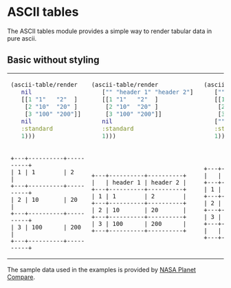 # ASCII tables


The ASCII tables module provides a simple way to render tabular data in pure ascii.


## Basic without styling

<table>
<tr>
<td>

```clojure
(ascii-table/render 
   nil 
   [[1 "1"   "2"  ] 
    [2 "10"  "20" ] 
    [3 "100" "200"]] 
   nil 
   :standard
   1)))
``` 

</td>
<td>

```clojure
(ascii-table/render 
   ["" "header 1" "header 2"] 
   [[1 "1"   "2"  ] 
    [2 "10"  "20" ] 
    [3 "100" "200"]] 
   nil
   :standard
   1)))
``` 

</td>
<td>

```clojure
(ascii-table/render 
   ["" "header 1" "header 2"] 
   [[1 "1"   "2"  ] 
    [2 "10"  "20" ] 
    [3 "100" "200"]] 
   ["" "footer 1" "footer 3"] 
   :standard
   1)))
``` 

</td>
</tr>
<tr>
<td>

```
+---+----------+----------+
| 1 | 1        | 2        |
+---+----------+----------+
| 2 | 10       | 20       |
+---+----------+----------+
| 3 | 100      | 200      |
+---+----------+----------+
```

</td>
<td>

```
+---+----------+----------+
|   | header 1 | header 2 |
+---+----------+----------+
| 1 | 1        | 2        |
+---+----------+----------+
| 2 | 10       | 20       |
+---+----------+----------+
| 3 | 100      | 200      |
+---+----------+----------+
```

</td>
<td>

```
+---+----------+----------+
|   | header 1 | header 2 |
+---+----------+----------+
| 1 | 1        | 2        |
+---+----------+----------+
| 2 | 10       | 20       |
+---+----------+----------+
| 3 | 100      | 200      |
+---+----------+----------+
|   | footer 1 | footer 3 |
+---+----------+----------+
```

</td>
</tr>
</table>
    
























The sample data used in the examples is provided by [NASA Planet Compare](https://solarsystem.nasa.gov/planet-compare/).


